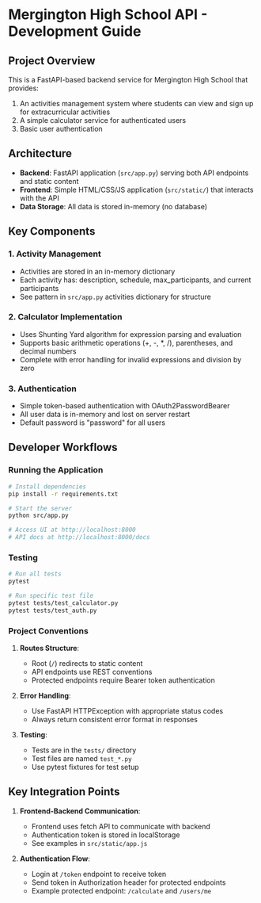 # Mergington High School API - Development Guide

## Project Overview

This is a FastAPI-based backend service for Mergington High School that provides:
1. An activities management system where students can view and sign up for extracurricular activities
2. A simple calculator service for authenticated users
3. Basic user authentication

## Architecture

- **Backend**: FastAPI application (`src/app.py`) serving both API endpoints and static content
- **Frontend**: Simple HTML/CSS/JS application (`src/static/`) that interacts with the API
- **Data Storage**: All data is stored in-memory (no database)

## Key Components

### 1. Activity Management
- Activities are stored in an in-memory dictionary
- Each activity has: description, schedule, max_participants, and current participants
- See pattern in `src/app.py` activities dictionary for structure

### 2. Calculator Implementation
- Uses Shunting Yard algorithm for expression parsing and evaluation
- Supports basic arithmetic operations (+, -, *, /), parentheses, and decimal numbers
- Complete with error handling for invalid expressions and division by zero

### 3. Authentication
- Simple token-based authentication with OAuth2PasswordBearer
- All user data is in-memory and lost on server restart
- Default password is "password" for all users

## Developer Workflows

### Running the Application
```bash
# Install dependencies
pip install -r requirements.txt

# Start the server
python src/app.py

# Access UI at http://localhost:8000
# API docs at http://localhost:8000/docs
```

### Testing
```bash
# Run all tests
pytest

# Run specific test file
pytest tests/test_calculator.py
pytest tests/test_auth.py
```

### Project Conventions

1. **Routes Structure**:
   - Root (`/`) redirects to static content
   - API endpoints use REST conventions
   - Protected endpoints require Bearer token authentication

2. **Error Handling**:
   - Use FastAPI HTTPException with appropriate status codes
   - Always return consistent error format in responses

3. **Testing**:
   - Tests are in the `tests/` directory
   - Test files are named `test_*.py`
   - Use pytest fixtures for test setup

## Key Integration Points

1. **Frontend-Backend Communication**:
   - Frontend uses fetch API to communicate with backend
   - Authentication token is stored in localStorage
   - See examples in `src/static/app.js`

2. **Authentication Flow**:
   - Login at `/token` endpoint to receive token
   - Send token in Authorization header for protected endpoints
   - Example protected endpoint: `/calculate` and `/users/me`
